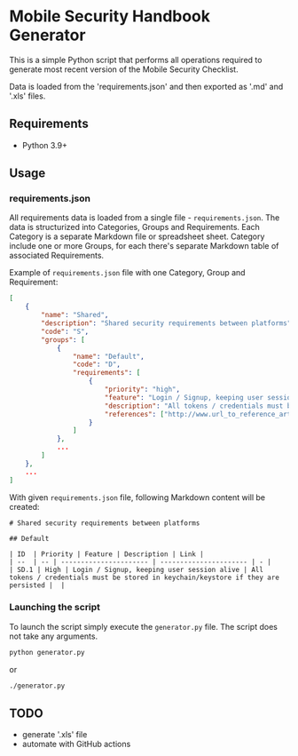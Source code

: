 # Mobile Security Handbook Generator

This is a simple Python script that performs all operations required 
to generate most recent version of the Mobile Security Checklist.

Data is loaded from the 'requirements.json' and then exported as '.md' and '.xls' files.

## Requirements
-  Python 3.9+

## Usage

### requirements.json
All requirements data is loaded from a single file - `requirements.json`. The data is structurized into Categories, Groups and Requirements. Each Category is a separate Markdown file or spreadsheet sheet. Category include one or more Groups, for each there's separate Markdown table of associated Requirements.

Example of `requirements.json` file with one Category, Group and Requirement:
```json
[
    {
        "name": "Shared",
        "description": "Shared security requirements between platforms",
        "code": "S",
        "groups": [
            {
                "name": "Default",
                "code": "D",
                "requirements": [
                    {
                        "priority": "high",
                        "feature": "Login / Signup, keeping user session alive",
                        "description": "All tokens / credentials must be stored in keychain/keystore if they are persisted",
                        "references": ["http://www.url_to_reference_article.com"]
                    }
                ]
            },
            ...
        ]
    },
    ...
]
```
With given `requirements.json` file, following Markdown content will be created:
```
# Shared security requirements between platforms

## Default

| ID  | Priority | Feature | Description | Link |
| --  | -- | ---------------------- | ---------------------- | - |
| SD.1 | High | Login / Signup, keeping user session alive | All tokens / credentials must be stored in keychain/keystore if they are persisted |  |
```

### Launching the script
To launch the script simply execute the `generator.py` file. The script does not take any arguments.
```bash
python generator.py
```
or
```bash
./generator.py
```

## TODO
- generate '.xls' file
- automate with GitHub actions